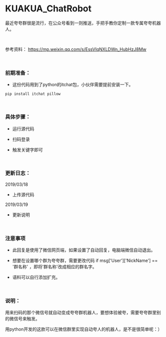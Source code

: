 # KUAKUA_ChatRobot

最近夸夸群很是流行，在公众号看到一则推送，手把手教你定制一款专属夸夸机器人。

<br/>

参考资料：
https://mp.weixin.qq.com/s/EssVIqNXLDWn_HubHzJ8Mw

<br/>

### 前期准备：

- 这份代码用到了python的itchat包，小伙伴需要提前安装一下。

```shell
pip install itchat pillow
```

<br/>

### 具体步骤：

- 运行源代码

- 扫码登录

- 触发关键字即可

<br/>

### 更新日志：

2019/03/18

- 上传源代码

2019/03/19

- 更新说明

<br/>

### 注意事项

- 此回复是使用了微信网页端，如果设置了自动回复，电脑端微信自动退出。

- 想要在设置哪个群为夸夸群，需要更改代码 if msg['User']['NickName'] == '群名称' ，即将'群名称'改成相应的群名字。

- 语料可以自行添加扩充。

<br/>

### 说明：

用来扫码的那个微信号就自动变成夸夸群机器人，要想体验被夸，需要夸夸群里别的微信号来触发。

用python开发的这款可以在微信群里实现自动夸人的机器人，是不是很简单呢：）

<br/>
